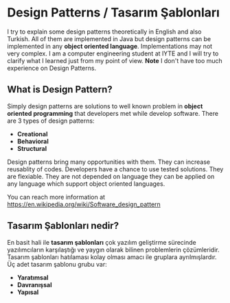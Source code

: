 # Design Patterns / Tasarım Şablonları

I try to explain some design patterns theoretically in English and also Turkish. All of them are implemented in Java but design patterns can be implemented in any **object oriented language**. Implementations may not very complex. I am a computer engineering student at IYTE and I will try to clarify what I learned just from my point of view. **Note** I don't have too much experience on Design Patterns.


## What is Design Pattern?

Simply design patterns are solutions to well known problem in **object oriented programming** that developers met while develop software. There are 3 types of design patterns:

 - **Creational**
 - **Behavioral**
 - **Structural**

Design patterns bring many opportunities with them. They can increase reusablity of codes. Developers have a chance to use tested solutions. They are flexiable. They are not depended on language they can be applied on any language which support object oriented languages.

You can reach more information at https://en.wikipedia.org/wiki/Software_design_pattern

## Tasarım Şablonları nedir?

En basit hali ile **tasarım şablonları** çok yazılım geliştirme sürecinde yazılımcıların karşılaştığı ve yaygın olarak bilinen problemlerin çözümleridir.
Tasarım şablonları hatılaması kolay olması amacı ile gruplara ayrılmışlardır. Üç adet tasarım şablonu grubu var:

 - **Yaratımsal**
 - **Davranışsal**
 - **Yapısal**
